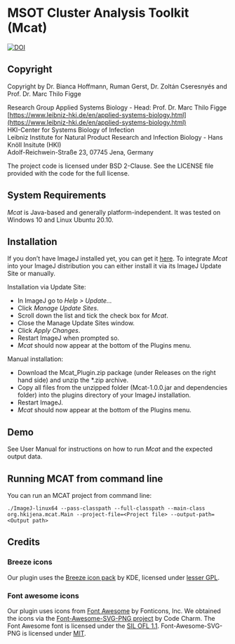 # MSOT Cluster Analysis Toolkit (Mcat)
[![DOI](https://zenodo.org/badge/DOI/10.5281/zenodo.4435122.svg)](https://doi.org/10.5281/zenodo.4435122)

## Copyright

Copyright by Dr. Bianca Hoffmann, Ruman Gerst, Dr. Zoltán Cseresnyés and Prof. Dr. Marc Thilo Figge

Research Group Applied Systems Biology - Head: Prof. Dr. Marc Thilo Figge  
[https://www.leibniz-hki.de/en/applied-systems-biology.html](https://www.leibniz-hki.de/en/applied-systems-biology.html)  
HKI-Center for Systems Biology of Infection  
Leibniz Institute for Natural Product Research and Infection Biology - Hans Knöll Insitute (HKI)  
Adolf-Reichwein-Straße 23, 07745 Jena, Germany    

The project code is licensed under BSD 2-Clause.
See the LICENSE file provided with the code for the full license.

## System Requirements  
*Mcat* is Java-based and generally platform-independent. It was tested on Windows 10 and Linux Ubuntu 20.10.

## Installation  
If you don’t have ImageJ installed yet, you can get it [here](https://imagej.net/Fiji). To integrate *Mcat* into your ImageJ distribution you can either install it via its ImageJ Update Site or manually.  
  
Installation via Update Site:
- In ImageJ go to *Help > Update...*
- Click *Manage Update Sites*.
- Scroll down the list and tick the check box for *Mcat*.
- Close the Manage Update Sites window.
- Click *Apply Changes*.
- Restart ImageJ when prompted so.
- *Mcat* should now appear at the bottom of the Plugins menu.  
  
Manual installation:
- Download the Mcat_Plugin.zip package (under Releases on the right hand side) and unzip the \*.zip archive.
- Copy all files from the unzipped folder (Mcat-1.0.0.jar and dependencies folder) into the plugins directory of your ImageJ installation. 
- Restart ImageJ.
- *Mcat* should now appear at the bottom of the Plugins menu.

## Demo
See User Manual for instructions on how to run *Mcat* and the expected output data.


## Running MCAT from command line

You can run an MCAT project from command line:

```
./ImageJ-linux64 --pass-classpath --full-classpath --main-class org.hkijena.mcat.Main --project-file=<Project file> --output-path=<Output path>
```

## Credits

### Breeze icons

Our plugin uses the [Breeze icon pack](https://github.com/KDE/breeze-icons) by KDE,
licensed under [lesser GPL](https://raw.githubusercontent.com/KDE/breeze-icons/master/COPYING.LIB).

### Font awesome icons

Our plugin uses icons from [Font Awesome](https://fontawesome.com/) by Fonticons, Inc.
We obtained the icons via the [Font-Awesome-SVG-PNG project](https://github.com/encharm/Font-Awesome-SVG-PNG) by Code Charm.
The Font Awesome font is licensed under the [SIL OFL 1.1](http://scripts.sil.org/OFL).
Font-Awesome-SVG-PNG is licensed under [MIT](https://raw.githubusercontent.com/encharm/Font-Awesome-SVG-PNG/master/LICENSE).

